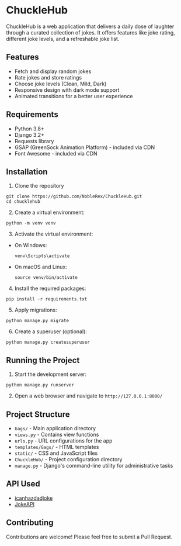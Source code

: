 # ChuckleHub

ChuckleHub is a web application that delivers a daily dose of laughter through a curated collection of jokes. It offers features like joke rating, different joke levels, and a refreshable joke list.

## Features

- Fetch and display random jokes
- Rate jokes and store ratings
- Choose joke levels (Clean, Mild, Dark)
- Responsive design with dark mode support
- Animated transitions for a better user experience

## Requirements

- Python 3.8+
- Django 3.2+
- Requests library
- GSAP (GreenSock Animation Platform) - included via CDN
- Font Awesome - included via CDN

## Installation

1. Clone the repository
```
git clone https://github.com/NobleRex/ChuckleHub.git
cd chucklehub
```
2. Create a virtual environment:
```
python -m venv venv
```
3. Activate the virtual environment:

- On Windows:
  ```
  venv\Scripts\activate
  ```
- On macOS and Linux:
  ```
  source venv/bin/activate
  ```

4. Install the required packages:
```
pip install -r requirements.txt
```
5. Apply migrations:
```
python manage.py migrate
```
6. Create a superuser (optional):
```
python manage.py createsuperuser
```
## Running the Project

1. Start the development server:
```
python manage.py runserver
```
2. Open a web browser and navigate to `http://127.0.0.1:8000/`

## Project Structure

- `Gags/` - Main application directory
- `views.py` - Contains view functions
- `urls.py` - URL configurations for the app
- `templates/Gags/` - HTML templates
- `static/` - CSS and JavaScript files
- `ChuckleHub/` - Project configuration directory
- `manage.py` - Django's command-line utility for administrative tasks

## API Used

- [icanhazdadjoke](https://icanhazdadjoke.com/api)
- [JokeAPI](https://v2.jokeapi.dev/)

## Contributing

Contributions are welcome! Please feel free to submit a Pull Request.
